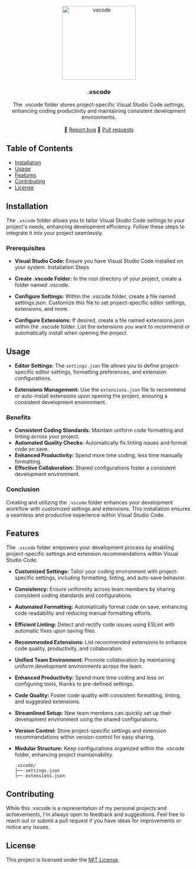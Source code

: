 <p align="center">
  <a href="code.visualstudio.com">
    <img src="https://encrypted-tbn0.gstatic.com/images?q=tbn:ANd9GcTyiMD8iZTCbrnBlj-Xs5Ffzh2-X90xJi_kgg&usqp=CAU" alt="vscode" width="200" />
  </a>
</p>

<h3 align="center">.vscode</h3>

<p align="center">
  The .vscode folder stores project-specific Visual Studio Code settings, enhancing coding productivity and maintaining consistent development environments.
  <br>
  <br>
  🔹
  <a href="https://github.com/yagnikvadi2003/.vscode/issues">Report bug</a>
  🔹
  <a href="https://github.com/yagnikvadi2003/.vscode/pulls">Pull requests</a>
</p>

## Table of Contents

- [Installation](#installation)
- [Usage](#usage)
- [Features](#features)
- [Contributing](#contributing)
- [License](#license)


## Installation

The `.vscode` folder allows you to tailor Visual Studio Code settings to your project's needs, enhancing development efficiency. Follow these steps to integrate it into your project seamlessly.

### Prerequisites
- **Visual Studio Code:** Ensure you have Visual Studio Code installed on your system.
Installation Steps
- **Create .vscode Folder:** In the root directory of your project, create a folder named .vscode.

- **Configure Settings:** Within the .vscode folder, create a file named settings.json. Customize this file to set project-specific editor settings, extensions, and more.

- **Configure Extensions:** If desired, create a file named extensions.json within the .vscode folder. List the extensions you want to recommend or automatically install when opening the project.


## Usage
- **Editor Settings:** The `settings.json` file allows you to define project-specific editor settings, formatting preferences, and extension configurations.

- **Extensions Management:** Use the `extensions.json` file to recommend or auto-install extensions upon opening the project, ensuring a consistent development environment.

### Benefits
- **Consistent Coding Standards:** Maintain uniform code formatting and linting across your project.
- **Automated Quality Checks:** Automatically fix linting issues and format code on save.
- **Enhanced Productivity:** Spend more time coding, less time manually formatting.
- **Effective Collaboration:** Shared configurations foster a consistent development environment.

### Conclusion
Creating and utilizing the `.vscode` folder enhances your development workflow with customized settings and extensions. This installation ensures a seamless and productive experience within Visual Studio Code.


## Features
The `.vscode` folder empowers your development process by enabling project-specific settings and extension recommendations within Visual Studio Code.

- **Customized Settings:** Tailor your coding environment with project-specific settings, including formatting, linting, and auto-save behavior.

- **Consistency:** Ensure uniformity across team members by sharing consistent coding standards and configurations.

- **Automated Formatting:** Automatically format code on save, enhancing code readability and reducing manual formatting efforts.

- **Efficient Linting:** Detect and rectify code issues using ESLint with automatic fixes upon saving files.

- **Recommended Extensions:** List recommended extensions to enhance code quality, productivity, and collaboration.

- **Unified Team Environment:** Promote collaboration by maintaining uniform development environments across the team.

- **Enhanced Productivity:** Spend more time coding and less on configuring tools, thanks to pre-defined settings.

- **Code Quality:** Foster code quality with consistent formatting, linting, and suggested extensions.

- **Streamlined Setup:** New team members can quickly set up their development environment using the shared configurations.

- **Version Control:** Store project-specific settings and extension recommendations within version control for easy sharing.

- **Modular Structure:** Keep configurations organized within the .vscode folder, enhancing project maintainability.

      .vscode/
      ├── settings.json
      ├── extensions.json


## Contributing

While this .vscode is a representation of my personal projects and achievements, I'm always open to feedback and suggestions. Feel free to reach out or submit a pull request if you have ideas for improvements or notice any issues.


## License

This project is licensed under the [MIT License](LICENSE).
